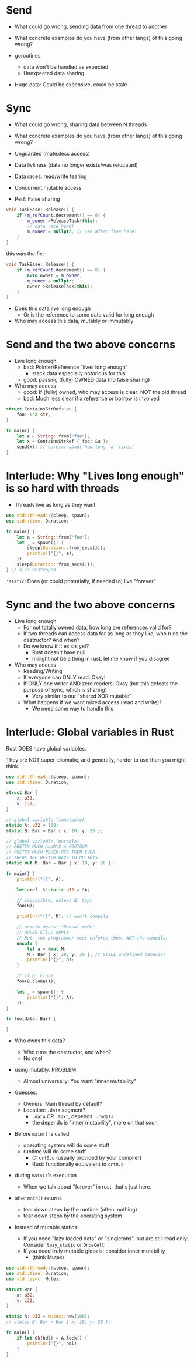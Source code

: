 

# Send

* What could go wrong, sending data from one thread to another
* What concrete examples do you have
  (from other langs) of this going wrong?

* goroutines
    * data won't be handled as expected
    * Unexpected data sharing
* Huge data: Could be expensive, could be stale

# Sync

* What could go wrong, sharing data between N threads
* What concrete examples do you have
  (from other langs) of this going wrong?

* Unguarded (mutexless access)
* Data livliness (data no longer exists/was relocated)
* Data races: read/write tearing
* Concurrent mutable access
* Perf: False sharing

```c++
void TaskBase::Release() {
    if (m_refCount.decrement() == 0) {
        m_owner->ReleaseTask(this);
        // data race here!
        m_owner = nullptr; // use after free here!
    }
}
```

this was the fix:

```c++
void TaskBase::Release() {
    if (m_refCount.decrement() == 0) {
        auto owner = m_owner;
        m_owner = nullptr;
        owner->ReleaseTask(this);
    }
}
```

* Does this data live long enough
    * Or is the reference to some data valid for long enough
* Who may access this data, mutably or immutably

# Send and the two above concerns

* Live long enough
    * bad: Pointer/Reference "lives long enough"
        * stack data especially notorious for this
    * good: passing (fully) OWNED data (no false sharing)
* Who may access
    * good: If (fully) owned, who may access is clear: NOT the old thread
    * bad: Much less clear if a reference or borrow is involved

```rust
struct ContainsStrRef<'a> {
    foo: &'a str,
}

fn main() {
    let a = String::from("foo");
    let x = ContainsStrRef { foo: &a };
    send(x); // careful about how long `a` lives!
}
```

# Interlude: Why "Lives long enough" is so hard with threads

* Threads live as long as they want.

```rust
use std::thread::{sleep, spawn};
use std::time::Duration;

fn main() {
    let a = String::from("foo");
    let _ = spawn(|| {
        sleep(Duration::from_secs(3));
        println!("{}", a);
    });
    sleep(Duration::from_secs(1));
} // a is destroyed
```

`'static`: Does (or could potentially, if needed to) live "forever"

# Sync and the two above concerns

* Live long enough
    * For not totally owned data, how long are references valid for?
    * If two threads can access data for as long as they like, who
        runs the destructor? And when?
    * Do we know if it exists yet?
        * Rust doesn't have null
        * miiiight not be a thing in rust, let me know if you disagree
* Who may access
    * Reading/Writing
    * If everyone can ONLY read: Okay!
    * If ONLY one writer AND zero readers: Okay (but this
        defeats the purpose of sync, which is sharing)
        * Very similar to our "shared XOR mutable"
    * What happens if we want mixed access (read and write)?
        * We need some way to handle this

# Interlude: Global variables in Rust

Rust DOES have global variables.

They are NOT super idiomatic, and generally, harder to use than you might think.

```rust
use std::thread::{sleep, spawn};
use std::time::Duration;

struct Bar {
    x: u32,
    y: i32,
}

// global variable (immutable)
static A: u32 = 100;
static B: Bar = Bar { x: 10, y: 20 };

// global variable (mutable)
// PRETTY MUCH ALWAYS A FOOTGUN
// PRETTY MUCH NEVER USE THEM EVER
// THERE ARE BETTER WAYS TO DO THIS
static mut M: Bar = Bar { x: 10, y: 20 };

fn main() {
    println!("{}", A);

    let aref: &'static u32 = &A;

    // impossible, unless B: Copy
    foo(B);

    println!("{}", M); // won't compile

    // unsafe means: "Manual mode"
    // RULES STILL APPLY
    // But, the programmer must enforce them, NOT the compiler
    unsafe {
        let a = &mut M;
        M = Bar { x: 20, y: 30 }; // STILL undefined behavior
        println!("{}", a);
    }

    // if B: Clone
    foo(B.clone());

    let _ = spawn(|| {
        println!("{}", A);
    });
}

fn foo(data: Bar) {

}
```

* Who owns this data?
    * Who runs the destructor, and when?
    * No one!
* using mutably: PROBLEM
    * Almost universally: You want "inner mutability"

* Guesses:
    * Owners: Main thread by default?
    * Location: `.data` segment?
        * `.data` OR `.text`, depends. `.rodata`
        * the depends is "inner mutability", more on that soon

* Before `main()` is called
    * operating system will do some stuff
    * runtime will do some stuff
        * C: `crt0.o` (usually provided by your compiler)
        * Rust: functionally equivalent to `crt0.o`
* during `main()`'s execution
    * When we talk about "forever" in rust, that's just here.
* after `main()` returns
    * tear down steps by the runtime (often: nothing)
    * tear down steps by the operating system

* Instead of mutable statics:
    * If you need "lazy loaded data" or "singletons", but are still
        read only: Consider `lazy_static` or `OnceCell`
    * If you need truly mutable globals: consider inner mutability
        * (think Mutex)


```rust
use std::thread::{sleep, spawn};
use std::time::Duration;
use std::sync::Mutex;

struct Bar {
    x: u32,
    y: i32,
}

static A: u32 = Mutex::new(100);
// static B: Bar = Bar { x: 10, y: 20 };

fn main() {
    if let Ok(hdl) = A.lock() {
        println!("{}", hdl);
    }
}

```
